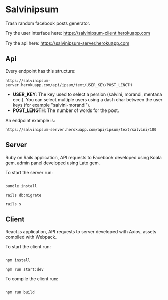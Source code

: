 # Salvinipsum

Trash random facebook posts generator.

Try the user interface here: https://salvinipsum-client.herokuapp.com

Try the api here: https://salvinipsum-server.herokuapp.com

## Api

Every endpoint has this structure:

```text
https://salvinipsum-server.herokuapp.com/api/ipsum/text/USER_KEY/POST_LENGTH
```

- **USER_KEY**: The key used to select a persion (salvini, morandi, mentana ecc.). You can select multiple users using a dash char between the user keys (for example "salvini-morandi").
- **POST_LENGTH**: The number of words for the post.

An endpoint example is:

```text
https://salvinipsum-server.herokuapp.com/api/ipsum/text/salvini/100
```

## Server

Ruby on Rails application, API requests to Facebook developed using Koala gem, admin panel developed using Lato gem.

To start the server run:

```console

bundle install

rails db:migrate

rails s

```

## Client

React.js application, API requests to server developed with Axios, assets compiled with Webpack.

To start the client run:

```console

npm install

npm run start:dev

```

To compile the client run:

```console

npm run build

```